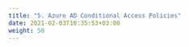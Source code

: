 ```yaml
---
title: "5. Azure AD Conditional Access Policies"
date: 2021-02-03T10:35:53+03:00
weight: 50
---
```


